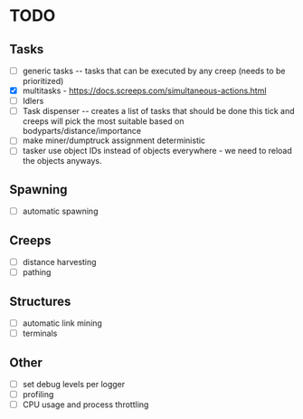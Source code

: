 # TODO
## Tasks
- [ ] generic tasks -- tasks that can be executed by any creep (needs to be prioritized)
- [x] multitasks - https://docs.screeps.com/simultaneous-actions.html
- [ ] Idlers
- [ ] Task dispenser -- creates a list of tasks that should be done this tick and creeps will pick the most suitable based on bodyparts/distance/importance
- [ ] make miner/dumptruck assignment deterministic
- [ ] tasker use object IDs instead of objects everywhere - we need to reload the objects anyways.

## Spawning
- [ ] automatic spawning

## Creeps
- [ ] distance harvesting
- [ ] pathing

## Structures
- [ ] automatic link mining
- [ ] terminals

## Other
- [ ] set debug levels per logger
- [ ] profiling
- [ ] CPU usage and process throttling
